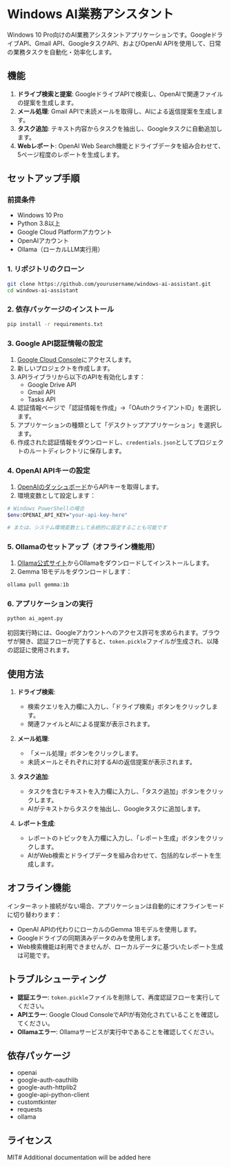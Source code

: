 # Windows AI業務アシスタント

Windows 10 Pro向けのAI業務アシスタントアプリケーションです。GoogleドライブAPI、Gmail API、GoogleタスクAPI、およびOpenAI APIを使用して、日常の業務タスクを自動化・効率化します。

## 機能

1. **ドライブ検索と提案**: GoogleドライブAPIで検索し、OpenAIで関連ファイルの提案を生成します。
2. **メール処理**: Gmail APIで未読メールを取得し、AIによる返信提案を生成します。
3. **タスク追加**: テキスト内容からタスクを抽出し、Googleタスクに自動追加します。
4. **Webレポート**: OpenAI Web Search機能とドライブデータを組み合わせて、5ページ程度のレポートを生成します。

## セットアップ手順

### 前提条件

- Windows 10 Pro
- Python 3.8以上
- Google Cloud Platformアカウント
- OpenAIアカウント
- Ollama（ローカルLLM実行用）

### 1. リポジトリのクローン

```bash
git clone https://github.com/yourusername/windows-ai-assistant.git
cd windows-ai-assistant
```

### 2. 依存パッケージのインストール

```bash
pip install -r requirements.txt
```

### 3. Google API認証情報の設定

1. [Google Cloud Console](https://console.cloud.google.com/)にアクセスします。
2. 新しいプロジェクトを作成します。
3. APIライブラリから以下のAPIを有効化します：
   - Google Drive API
   - Gmail API
   - Tasks API
4. 認証情報ページで「認証情報を作成」→「OAuthクライアントID」を選択します。
5. アプリケーションの種類として「デスクトップアプリケーション」を選択します。
6. 作成された認証情報をダウンロードし、`credentials.json`としてプロジェクトのルートディレクトリに保存します。

### 4. OpenAI APIキーの設定

1. [OpenAIのダッシュボード](https://platform.openai.com/account/api-keys)からAPIキーを取得します。
2. 環境変数として設定します：

```bash
# Windows PowerShellの場合
$env:OPENAI_API_KEY="your-api-key-here"

# または、システム環境変数として永続的に設定することも可能です
```

### 5. Ollamaのセットアップ（オフライン機能用）

1. [Ollama公式サイト](https://ollama.ai/)からOllamaをダウンロードしてインストールします。
2. Gemma 1Bモデルをダウンロードします：

```bash
ollama pull gemma:1b
```

### 6. アプリケーションの実行

```bash
python ai_agent.py
```

初回実行時には、Googleアカウントへのアクセス許可を求められます。ブラウザが開き、認証フローが完了すると、`token.pickle`ファイルが生成され、以降の認証に使用されます。

## 使用方法

1. **ドライブ検索**:
   - 検索クエリを入力欄に入力し、「ドライブ検索」ボタンをクリックします。
   - 関連ファイルとAIによる提案が表示されます。

2. **メール処理**:
   - 「メール処理」ボタンをクリックします。
   - 未読メールとそれぞれに対するAIの返信提案が表示されます。

3. **タスク追加**:
   - タスクを含むテキストを入力欄に入力し、「タスク追加」ボタンをクリックします。
   - AIがテキストからタスクを抽出し、Googleタスクに追加します。

4. **レポート生成**:
   - レポートのトピックを入力欄に入力し、「レポート生成」ボタンをクリックします。
   - AIがWeb検索とドライブデータを組み合わせて、包括的なレポートを生成します。

## オフライン機能

インターネット接続がない場合、アプリケーションは自動的にオフラインモードに切り替わります：

- OpenAI APIの代わりにローカルのGemma 1Bモデルを使用します。
- Googleドライブの同期済みデータのみを使用します。
- Web検索機能は利用できませんが、ローカルデータに基づいたレポート生成は可能です。

## トラブルシューティング

- **認証エラー**: `token.pickle`ファイルを削除して、再度認証フローを実行してください。
- **APIエラー**: Google Cloud ConsoleでAPIが有効化されていることを確認してください。
- **Ollamaエラー**: Ollamaサービスが実行中であることを確認してください。

## 依存パッケージ

- openai
- google-auth-oauthlib
- google-auth-httplib2
- google-api-python-client
- customtkinter
- requests
- ollama

## ライセンス

MIT# Additional documentation will be added here
